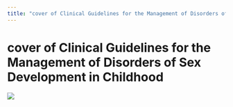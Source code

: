 ```yaml
---
title: "cover of Clinical Guidelines for the Management of Disorders of Sex Development in Childhood"
---
```


# cover of Clinical Guidelines for the Management of Disorders of Sex Development in Childhood

![][1]

 [1]: /images/0-9773201-1-1.jpg